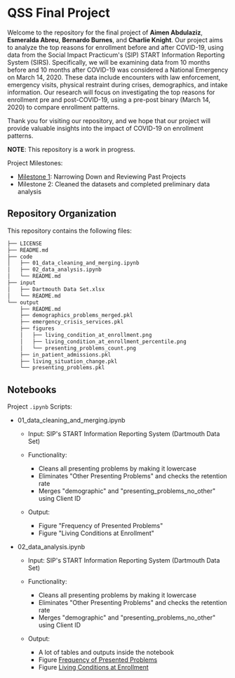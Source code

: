 # QSS Final Project 

Welcome to the repository for the final project of **Aimen Abdulaziz**, **Esmeralda Abreu**, **Bernardo Burnes**, and **Charlie Knight**. Our project aims to analyze the top reasons for enrollment before and after COVID-19, using data from the Social Impact Practicum's (SIP) START Information Reporting System (SIRS). Specifically, we will be examining data from 10 months before and 10 months after COVID-19 was considered a National Emergency on March 14, 2020. These data include encounters with law enforcement, emergency visits, physical restraint during crises, demographics, and intake information. Our research will focus on investigating the top reasons for enrollment pre and post-COVID-19, using a pre-post binary (March 14, 2020) to compare enrollment patterns. 

Thank you for visiting our repository, and we hope that our project will provide valuable insights into the impact of COVID-19 on enrollment patterns.

**NOTE**: This repository is a work in progress.

Project Milestones:
- [Milestone 1](https://www.overleaf.com/read/tycrnpqwcgtj): Narrowing Down and Reviewing Past Projects 
- Milestone 2: Cleaned the datasets and completed preliminary data analysis

## Repository Organization

This repository contains the following files:
```bash
├── LICENSE
├── README.md
├── code
│   ├── 01_data_cleaning_and_merging.ipynb
│   ├── 02_data_analysis.ipynb
│   └── README.md
├── input
│   ├── Dartmouth Data Set.xlsx
│   └── README.md
└── output
    ├── README.md
    ├── demographics_problems_merged.pkl
    ├── emergency_crisis_services.pkl
    ├── figures
    │   ├── living_condition_at_enrollment.png
    │   ├── living_condition_at_enrollment_percentile.png
    │   └── presenting_problems_count.png
    ├── in_patient_admissions.pkl
    ├── living_situation_change.pkl
    └── presenting_problems.pkl
```

## Notebooks

Project `.ipynb` Scripts:
- 01_data_cleaning_and_merging.ipynb
  - Input: SIP's START Information Reporting System (Dartmouth Data Set)
  - Functionality:
    - Cleans all presenting problems by making it lowercase
    - Eliminates "Other Presenting Problems" and checks the retention rate
    - Merges "demographic" and "presenting_problems_no_other" using Client ID

  - Output: 
    - Figure "Frequency of Presented Problems"
    - Figure "Living Conditions at Enrollment"
  
- 02_data_analysis.ipynb
  - Input: SIP's START Information Reporting System (Dartmouth Data Set)
  - Functionality:
    - Cleans all presenting problems by making it lowercase
    - Eliminates "Other Presenting Problems" and checks the retention rate
    - Merges "demographic" and "presenting_problems_no_other" using Client ID

  - Output: 
    - A lot of tables and outputs inside the notebook
    - Figure [Frequency of Presented Problems](https://github.com/aimenabdulaziz/qss_final_project/blob/main/output/figures/living_condition_at_enrollment_percentile.png)
    - Figure [Living Conditions at Enrollment](https://github.com/aimenabdulaziz/qss_final_project/blob/main/output/figures/living_condition_at_enrollment.png)

